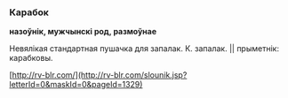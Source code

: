 ### Карабок
**назоўнік, мужчынскі род, размоўнае**

Невялікая стандартная пушачка для запалак. К. запалак. || прыметнік: карабковы.

<a rel="author">[http://rv-blr.com/](http://rv-blr.com/slounik.jsp?letterId=0&maskId=0&pageId=1329)</a>
